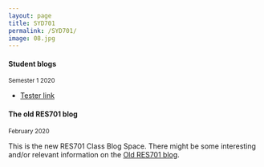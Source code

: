 ```yaml
---
layout: page
title: SYD701
permalink: /SYD701/
image: 08.jpg
---
```


#### Student blogs
<small> Semester 1 2020</small>

* [Tester link](https://nmitresearchmethods.wordpress.com/)

#### The old RES701 blog 
<small>February 2020</small>

This is the new RES701 Class Blog Space. There might be some interesting and/or relevant information on the [Old RES701 blog](https://nmitresearchmethods.wordpress.com/).